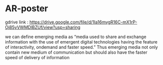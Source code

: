 # AR-poster
gdrive link : https://drive.google.com/file/d/1Ia16mvgR16C-mX1rP-Oj85yVWMDlBZUf/view?usp=sharing

we can define emerging media as “media used to share and exchange information
with the use of emergent digital technologies having the feature of interactivity, ondemand and faster speed.” Thus emerging media not only contain new medium of
communication but should also have the faster speed of delivery of information
